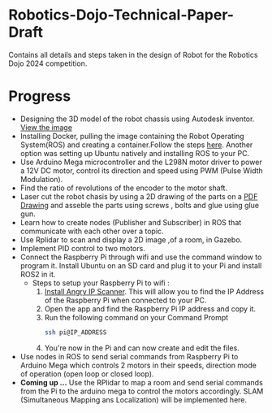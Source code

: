 # Robotics-Dojo-Technical-Paper-Draft
Contains all details and steps taken in the design of Robot for the Robotics Dojo 2024 competition.

# Progress
- Designing the 3D model of the robot chassis using Autodesk inventor. [View the image](https://discordapp.com/channels/1109024319046164490/1272787350056996927/1275323132995043359)
- Installing Docker, pulling the image containing the Robot Operating System(ROS) and creating a container.Follow the steps [here](https://github.com/roboticsdojo/rdj-2024-docker/tree/v1.1.0?tab=readme-ov-file). Another option was setting up Ubuntu natively and installing ROS to your PC. 
- Use Arduino Mega microcontroller and the L298N motor driver to power a 12V DC motor, control its direction and speed using PWM (Pulse Width Modulation).
- Find the ratio of revolutions of the encoder to the motor shaft.
- Laser cut the robot chasis by using a 2D drawing of the parts on a [PDF Drawing](https://discordapp.com/channels/1109024319046164490/1272787350056996927/1275471432641679500) and asseble the parts using screws , bolts and glue using glue gun.
- Learn how to create nodes (Publisher and Subscriber) in ROS that communicate with each other over a topic.
- Use Rplidar to scan and display a 2D image ,of a room, in Gazebo.
- Implement PID control to two motors.
- Connect the Raspberry Pi through wifi and use the command window to program it. Install Ubuntu on an SD card and plug it to your Pi and install ROS2 in it.
  - Steps to setup your Raspberry Pi to wifi :
      1. [Install Angry IP Scanner](https://angryip.org/download/). This will allow you to find the IP Address of the Raspberry Pi when connected to your PC.
      2. Open the app and find the Raspberry Pi IP address and copy it.
      3. Run the following command on your Command Prompt
          ``` bash
         ssh pi@IP_ADDRESS
          ```
      5. You're now in the Pi and can now create and edit the files.
- Use nodes in ROS to send serial commands from Raspberry Pi to Arduino Mega which controls 2 motors in their speeds, direction mode of operation (open loop or closed loop).
- **Coming up ...** Use the RPlidar to map a room and send serial commands from the Pi to the arduino mega to control the motors accordingly. SLAM (Simultaneous Mapping ans Localization) will be implemented here.
 
